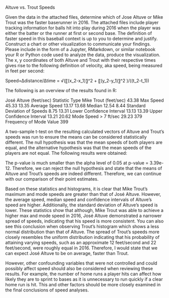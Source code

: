 Altuve vs. Trout Speeds

Given the data in the attached files, determine which of Jose Altuve or Mike Trout was the faster baserunner in 2016. The attached files include player tracking information for balls hit into play during 2016 when the player was either the batter or the runner at first or second base.  The definition of faster speed in this baseball context is up to you to determine and justify.  Construct a chart or other visualization to communicate your findings.  Please include in the form of a Jupyter, RMarkdown, or similar notebook your R or Python code used to analyze the data, produce the visualization.
The x, y coordinates of both Altuve and Trout with their respective times gives rise to the following definition of velocity, aka speed, being measured in feet per second:  

Speed=∆distance/∆time  =   √(〖(x_2-x_1)〗^2  + 〖(y_2-y_1)〗^2 )/((t_2-t_1))

The following is an overview of the results found in R:                                                                           

José Altuve (feet/sec)	Statistic Type 	Mike Trout (feet/sec)
43.38	Max Speed	45.33 
13.35	Average Speed	13.17
13.68	Median	12.54
8.44	Standard Deviation of Speeds	8.75
13.31	Lower Confidence Interval	13.13
13.39	Upper Confidence Interval	13.21
20.62	Mode Speed > 7 ft/sec	29.23
379	Frequency of Mode Value	399


A two-sample t-test on the resulting calculated vectors of Altuve and Trout’s speeds was run to ensure the means can be considered statistically different. The null hypothesis was that the mean speeds of both players are equal, and the alternative hypothesis was that the mean speeds of the players are not equal. The following results were obtained:


The p-value is much smaller than the alpha level of 0.05 at p-value = 3.39e-12. Therefore, we can reject the null hypothesis and state that the means of Altuve and Trout’s speeds are indeed different. Therefore, we can continue with our comparison of their point estimates.

Based on these statistics and histograms, it is clear that Mike Trout’s maximum and mode speeds are greater than that of José Altuve. However, the average speed, median speed and confidence intervals of Altuve’s speed are higher. Additionally, the standard deviation of Altuve’s speed is lower. These statistics show that although, Mike Trout was able to achieve a higher max and mode speed in 2016, José Altuve demonstrated a narrower spread of speeds, indicating that his speed is more consistent. You can also see this conclusion when observing Trout’s histogram which shows a less normal distribution than that of Altuve. The spread of Trout’s speeds more closely resembles the uniform distribution indicating that his probability of attaining varying speeds, such as an approximate 12 feet/second and 22 feet/second, were roughly equal in 2016. Therefore, I would state that we can expect José Altuve to be on average, faster than Trout. 

However, other confounding variables that were not controlled and could possibly affect speed should also be considered when reviewing these results. For example, the number of home runs a player hits can affect how likely they are to sprint to bases as it is unnecessary to run quickly if a clear home run is hit. This and other factors should be more closely examined in the final conclusions of speed analyses.  
